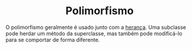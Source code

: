 ## <h1 align="center">Polimorfismo</h1>

<p>O polimorfismo geralmente é usado junto com a <a href="https://github.com/jpmendes2000/Aulas/tree/main/Aulas/6-heranca">herança</a>. Uma subclasse pode herdar um método da superclasse, mas também pode modificá-lo para se comportar de forma diferente.</p>
